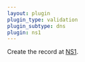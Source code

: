 ```yaml
---
layout: plugin
plugin_type: validation
plugin_subtype: dns
plugin: ns1
---
```

Create the record at [NS1](https://ns1.com/).